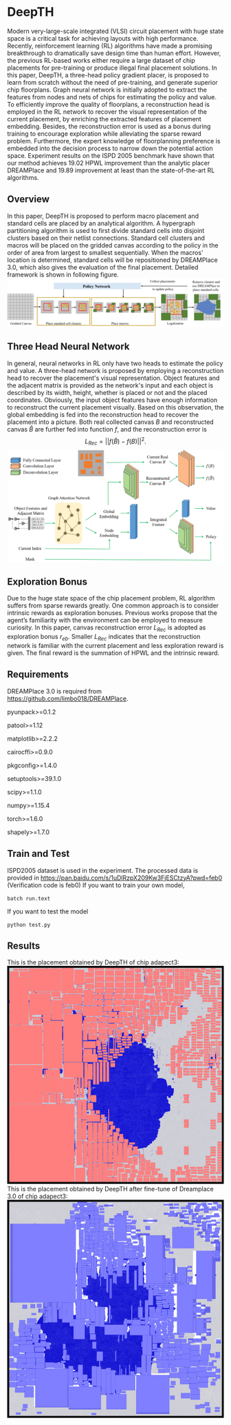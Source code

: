 # DeepTH
Modern very-large-scale integrated (VLSI) circuit placement with huge state space is a critical task for achieving layouts with high performance. Recently, reinforcement learning (RL) algorithms have made a promising breakthrough to dramatically save design time than human effort. However, the previous RL-based works either require a large dataset of chip placements for pre-training or produce illegal final placement solutions. In this paper, DeepTH, a three-head policy gradient placer, is proposed to learn from scratch without the need of pre-training, and generate superior chip floorplans. Graph neural network is initially adopted to extract the features from nodes and nets of chips for estimating the policy and value. To efficiently improve the quality of floorplans,  a reconstruction head is employed in the RL network to recover the visual representation of the current placement, by enriching the extracted features of placement embedding. Besides, the reconstruction error is used as a bonus during training to encourage exploration while alleviating the sparse reward problem. Furthermore, the expert knowledge of floorplanning preference is embedded into the decision process to narrow down the potential action space. Experiment results on the ISPD $2005$ benchmark have shown that our method achieves $19.02%$ HPWL improvement than the analytic placer DREAMPlace and $19.89%$ improvement at least than the state-of-the-art RL algorithms.
## Overview
In this paper, DeepTH is proposed to perform macro placement and standard cells are placed by an analytical algorithm. A hypergraph partitioning algorithm is used to first divide standard cells into disjoint clusters based on their netlist connections. Standard cell clusters and macros will be placed on the gridded canvas according to the policy in the order of area from largest to smallest sequentially. When the macros' location is determined, standard cells will be repositioned by DREAMPlace $3.0$, which also gives the evaluation of the final placement. Detailed framework is shown in following figure.
![](./figs/framework.png)
 
## Three Head Neural Network
In general, neural networks in RL only have two heads to estimate the policy and value. A three-head network is proposed by employing a reconstruction head to recover the placement's visual representation. Object features and the adjacent matrix is provided as the network's input and each object is described by its width, height, whether is placed or not and the placed coordinates. Obviously, the input object features have enough information to reconstruct the current placement visually. Based on this observation, the global embedding is fed into the reconstruction head to recover the placement into a picture. Both real collected canvas $B$ and reconstructed canvas $\hat{B}$ are further fed into function $f$, and the reconstruction error is
$$
    L_{Rec}=||f(\hat{B})-f(B)||^2.
$$
![](./figs/network.png)

## Exploration Bonus
Due to the huge state space of the chip placement problem, RL algorithm suffers from sparse rewards greatly. One common approach is to consider intrinsic rewards as exploration bonuses. Previous works propose that the agent’s familiarity with the environment can be employed to measure curiosity. In this paper, canvas reconstruction error $L_{Rec}$ is adopted as exploration bonus $r_{eb}$. Smaller $L_{Rec}$ indicates that the reconstruction network is familiar with the current placement and less exploration reward is given. The final reward is the summation of HPWL and the intrinsic reward.
## Requirements
DREAMPlace 3.0 is required from <https://github.com/limbo018/DREAMPlace>.

pyunpack>=0.1.2 

patool>=1.12

matplotlib>=2.2.2

cairocffi>=0.9.0

pkgconfig>=1.4.0

setuptools>=39.1.0

scipy>=1.1.0

numpy>=1.15.4

torch>=1.6.0

shapely>=1.7.0 

## Train and Test
ISPD2005 dataset is used in the experiment. The processed data is provided in <https://pan.baidu.com/s/1uDlRzpX209Kw3FjESCtzyA?pwd=feb0> (Verification code is feb0) If you want to train your own model,  

    batch run.text
If you want to test the model

    python test.py
## Results
This is the placement obtained by DeepTH of chip adapect3:
![](./figs/result.png)
This is the placement obtained by DeepTH after fine-tune of Dreamplace 3.0 of chip adapect3:
![](./figs/fine-tune.png)
